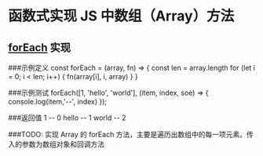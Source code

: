 # 函数式实现 JS 中数组（Array）方法

## [forEach](./array.js) 实现

###示例定义
const forEach = (array, fn) => {
const len = array.length
for (let i = 0; i < len; i++) {
fn(array[i], i, array)
}
}

###示例测试
forEach([1, 'hello', 'world'], (item, index, soe) => {
console.log(item,'--', index)
});

###返回值
1 -- 0
hello -- 1
world -- 2

###TODO: 实现 Array 的 forEach 方法，主要是遍历出数组中的每一项元素。传入的参数为数组对象和回调方法
